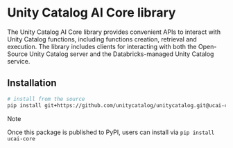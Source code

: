 # Unity Catalog AI Core library

The Unity Catalog AI Core library provides convenient APIs to interact with Unity Catalog functions, including functions creation, retrieval and execution.
The library includes clients for interacting with both the Open-Source Unity Catalog server and the Databricks-managed Unity Catalog service.

## Installation

```sh
# install from the source
pip install git+https://github.com/unitycatalog/unitycatalog.git@ucai-core#subdirectory=unitycatalog-ai
```

> [!NOTE]
> Once this package is published to PyPI, users can install via `pip install ucai-core`
